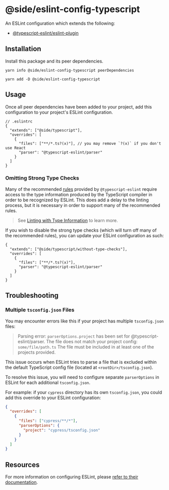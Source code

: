 # @side/eslint-config-typescript

An ESLint configuration which extends the following:

- [@typescript-eslint/eslint-plugin](https://typescript-eslint.io/)

## Installation

Install this package and its peer dependencies.

`yarn info @side/eslint-config-typescript peerDependencies`

`yarn add -D @side/eslint-config-typescript`

## Usage

Once all peer dependencies have been added to your project, add this configuration to your project's ESLint configuration.

```jsonc
// .eslintrc
{
  "extends": ["@side/typescript"],
  "overrides": [
    {
      "files": ["**/*.ts?(x)"], // you may remove `?(x)` if you don't use React
      "parser": "@typescript-eslint/parser"
    }
  ]
}
```

### Omitting Strong Type Checks

Many of the recommended [rules](https://typescript-eslint.io/rules/) provided by `@typescript-eslint` require access to the type information produced by the TypeScript compiler in order to be recognized by ESLint. This does add a delay to the linting process, but it is necessary in order to support many of the recommended rules.

> See [Linting with Type Information](https://typescript-eslint.io/docs/linting/type-linting) to learn more.

If you wish to disable the strong type checks (which will turn off many of the recommended rules), you can update your ESLint configuration as such:

```jsonc
{
  "extends": ["@side/typescript/without-type-checks"],
  "overrides": [
    {
      "files": ["**/*.ts?(x)"],
      "parser": "@typescript-eslint/parser"
    }
  ]
}
```

## Troubleshooting

### Multiple `tsconfig.json` Files

You may encounter errors like this if your project has multiple `tsconfig.json` files:

> Parsing error: `parserOptions.project` has been set for @typescript-eslint/parser.
> The file does not match your project config: `some/file/path.ts`
> The file must be included in at least one of the projects provided.

This issue occurs when ESLint tries to parse a file that is excluded within the default TypeScript config file (located at `<rootDir>/tsconfig.json`).

To resolve this issue, you will need to configure separate `parserOptions` in ESLint for each additional `tsconfig.json`.

For example: if your `cypress` directory has its own `tsconfig.json`, you could add this override to your ESLint configuration:

```json
{
  "overrides": [
    {
      "files": ["cypress/**/*"],
      "parserOptions": {
        "project": "cypress/tsconfig.json"
      }
    }
  ]
}
```

## Resources

For more information on configuring ESLint, please [refer to their documentation](https://eslint.org/docs/user-guide/configuring).
